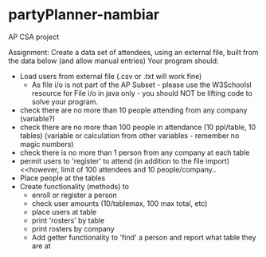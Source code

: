 # partyPlanner-nambiar
AP CSA project

Assignment:
Create a data set of attendees, using an external file, built from the data below (and allow manual entries)
Your program should:
* Load users from external file (.csv or .txt will work fine)
  * As file i/o is not part of the AP Subset - please use the W3Schoolsl resource for File i/o in java only - you should NOT be lifting code to solve your program.
* check there are no more than 10 people attending from any company (variable?)
* check there are no more than 100 people in attendance (10 ppl/table, 10 tables) (variable or calculation from other variables - remember no magic numbers)
* check there is no more than 1 person from any company at each table
* permit users to 'register' to attend (in addition to the file import) <<however, limit of 100 attendees and 10 people/company..
* Place people at the tables
* Create functionality (methods) to
  * enroll or register a person
  * check user amounts (10/tablemax, 100 max total, etc)
  * place users at table
  * print 'rosters' by table
  * print rosters by company
  * Add getter functionality to 'find' a person and report what table they are at
